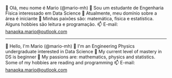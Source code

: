 👋 Olá, meu nome é Mario (@mario-mh)
👀 Sou um estudante de Engenharia Física interessado em Data Science
🌱 Atualmente, meu domínio sobre a área é iniciante
💞️ Minhas paixões são: matemática, física e estatística. Alguns hobbies são leitura e programação.
📫 E-mail: hanaoka.mario@outlook.com


-----------------------------------------------------------------------------------------------------------


👋 Hello, I'm Mario (@mario-mh)
👀 I'm an Engineering Physics undergraduate interested in Data Science
🌱 My current level of mastery in DS is beginner
💞️ My passions are: mathematics, physics and statistics. Some of my hobbies are reading and programming
📫 E-mail: hanaoka.mario@outlook.com
